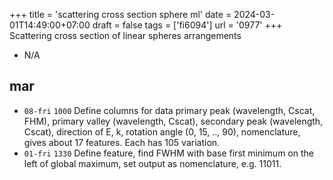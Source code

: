 +++
title = 'scattering cross section sphere ml'
date = 2024-03-01T14:49:00+07:00
draft = false
tags = ['fi6094']
url = '0977'
+++
Scattering cross section of linear spheres arrangements
<!--more-->

+ N/A


## mar
+ `08-fri` `1000` Define columns for data primary peak (wavelength, Cscat, FHM), primary valley (wavelength, Cscat), secondary peak (wavelength, Cscat), direction of E, k, rotation angle (0, 15, .., 90), nomenclature, gives about 17 features. Each has 105 variation.
+ `01-fri` `1330` Define feature, find FWHM with base first minimum on the left of global maximum, set output as nomenclature, e.g. 11011.
